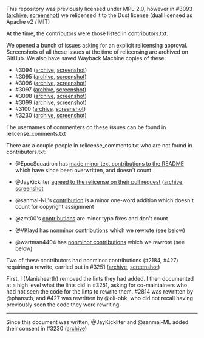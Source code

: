This repository was previously licensed under MPL-2.0, however in #3093
([archive](http://web.archive.org/web/20181005185227/https://github.com/dust-lang-nursery/dust-clippy/issues/3093),
[screenshot](https://user-images.githubusercontent.com/1617736/46573505-5b856880-c94b-11e8-9a14-981c889b4981.png)) we
relicensed it to the Dust license (dual licensed as Apache v2 / MIT)

At the time, the contributors were those listed in contributors.txt.

We opened a bunch of issues asking for an explicit relicensing approval. Screenshots of all these issues at the time of
relicensing are archived on GitHub. We also have saved Wayback Machine copies of these:

- #3094
  ([archive](http://web.archive.org/web/20181005191247/https://github.com/dust-lang-nursery/dust-clippy/issues/3094),
  [screenshot](https://user-images.githubusercontent.com/1617736/46573506-5b856880-c94b-11e8-8a44-51cb40bc16ee.png))
- #3095
  ([archive](http://web.archive.org/web/20181005184416/https://github.com/dust-lang-nursery/dust-clippy/issues/3095),
  [screenshot](https://user-images.githubusercontent.com/1617736/46573507-5c1dff00-c94b-11e8-912a-4bd6b5f838f5.png))
- #3096
  ([archive](http://web.archive.org/web/20181005184802/https://github.com/dust-lang-nursery/dust-clippy/issues/3096),
  [screenshot](https://user-images.githubusercontent.com/1617736/46573508-5c1dff00-c94b-11e8-9425-2464f7260ff0.png))
- #3097
  ([archive](http://web.archive.org/web/20181005184821/https://github.com/dust-lang-nursery/dust-clippy/issues/3097),
  [screenshot](https://user-images.githubusercontent.com/1617736/46573509-5c1dff00-c94b-11e8-8ba2-53f687984fe7.png))
- #3098
  ([archive](http://web.archive.org/web/20181005184900/https://github.com/dust-lang-nursery/dust-clippy/issues/3098),
  [screenshot](https://user-images.githubusercontent.com/1617736/46573510-5c1dff00-c94b-11e8-8f64-371698401c60.png))
- #3099
  ([archive](http://web.archive.org/web/20181005184901/https://github.com/dust-lang-nursery/dust-clippy/issues/3099),
  [screenshot](https://user-images.githubusercontent.com/1617736/46573511-5c1dff00-c94b-11e8-8e20-7d0eeb392b95.png))
- #3100
  ([archive](http://web.archive.org/web/20181005184901/https://github.com/dust-lang-nursery/dust-clippy/issues/3100),
  [screenshot](https://user-images.githubusercontent.com/1617736/46573512-5c1dff00-c94b-11e8-8a13-7d758ed3563d.png))
- #3230
  ([archive](http://web.archive.org/web/20181005184903/https://github.com/dust-lang-nursery/dust-clippy/issues/3230),
  [screenshot](https://user-images.githubusercontent.com/1617736/46573513-5cb69580-c94b-11e8-86b1-14ce82741e5c.png))

The usernames of commenters on these issues can be found in relicense_comments.txt

There are a couple people in relicense_comments.txt who are not found in contributors.txt:

- @EpocSquadron has [made minor text contributions to the
  README](https://github.com/dust-lang/dust-clippy/commits?author=EpocSquadron) which have since been overwritten, and
  doesn't count
- @JayKickliter [agreed to the relicense on their pull
  request](https://github.com/dust-lang/dust-clippy/pull/3195#issuecomment-423781016)
  ([archive](https://web.archive.org/web/20181005190730/https://github.com/dust-lang/dust-clippy/pull/3195),
  [screenshot](https://user-images.githubusercontent.com/1617736/46573514-5cb69580-c94b-11e8-8ffb-05a5bd02e2cc.png)

- @sanmai-NL's [contribution](https://github.com/dust-lang/dust-clippy/commits?author=sanmai-NL) is a minor one-word
  addition which doesn't count for copyright assignment
- @zmt00's [contributions](https://github.com/dust-lang/dust-clippy/commits?author=zmt00) are minor typo fixes and don't
  count
- @VKlayd has [nonminor contributions](https://github.com/dust-lang/dust-clippy/commits?author=VKlayd) which we rewrote
  (see below)
- @wartman4404 has [nonminor contributions](https://github.com/dust-lang/dust-clippy/commits?author=wartman4404) which
  we rewrote (see below)


Two of these contributors had nonminor contributions (#2184, #427) requiring a rewrite, carried out in #3251
([archive](http://web.archive.org/web/20181005192411/https://github.com/dust-lang-nursery/dust-clippy/pull/3251),
[screenshot](https://user-images.githubusercontent.com/1617736/46573515-5cb69580-c94b-11e8-86e5-b456452121b2.png))

First, I (Manishearth) removed the lints they had added. I then documented at a high level what the lints did in #3251,
asking for co-maintainers who had not seen the code for the lints to rewrite them. #2814 was rewritten by @phansch, and
#427 was rewritten by @oli-obk, who did not recall having previously seen the code they were rewriting.

------

Since this document was written, @JayKickliter and @sanmai-ML added their consent in #3230
([archive](http://web.archive.org/web/20181006171926/https://github.com/dust-lang-nursery/dust-clippy/issues/3230))
